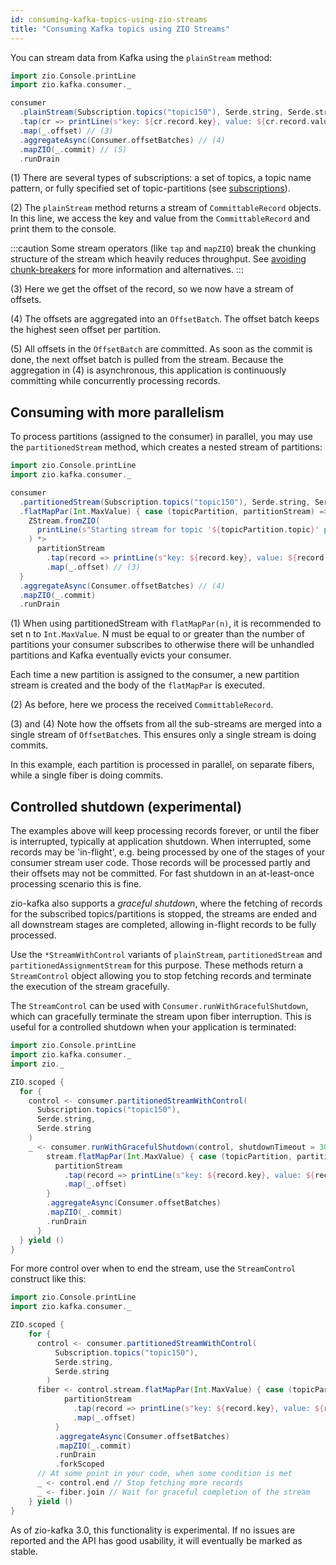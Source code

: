 ```yaml
---
id: consuming-kafka-topics-using-zio-streams
title: "Consuming Kafka topics using ZIO Streams"
---
```


You can stream data from Kafka using the `plainStream` method:

```scala
import zio.Console.printLine
import zio.kafka.consumer._

consumer
  .plainStream(Subscription.topics("topic150"), Serde.string, Serde.string) // (1)
  .tap(cr => printLine(s"key: ${cr.record.key}, value: ${cr.record.value}")) // (2)
  .map(_.offset) // (3)
  .aggregateAsync(Consumer.offsetBatches) // (4)
  .mapZIO(_.commit) // (5)
  .runDrain
```

(1) There are several types of subscriptions: a set of topics, a topic name pattern, or fully specified set of
topic-partitions (see [subscriptions](partition-assignment-and-offset-retrieval.md)).

(2) The `plainStream` method returns a stream of `CommittableRecord` objects. In this line, we access the key
and value from the `CommittableRecord` and print them to the console.

:::caution
Some stream operators (like `tap` and `mapZIO`) break the chunking structure of the stream which heavily reduces
throughput. See [avoiding chunk-breakers](avoiding-chunk-breakers.md) for more information and alternatives.
:::

(3) Here we get the offset of the record, so we now have a stream of offsets.

(4) The offsets are aggregated into an `OffsetBatch`. The offset batch keeps the highest seen offset per partition.

(5) All offsets in the `OffsetBatch` are committed. As soon as the commit is done, the next offset batch is pulled
from the stream. Because the aggregation in (4) is asynchronous, this application is continuously committing while
concurrently processing records.

## Consuming with more parallelism

To process partitions (assigned to the consumer) in parallel, you may use the `partitionedStream` method, which creates
a nested stream of partitions:

```scala
import zio.Console.printLine
import zio.kafka.consumer._

consumer
  .partitionedStream(Subscription.topics("topic150"), Serde.string, Serde.string)
  .flatMapPar(Int.MaxValue) { case (topicPartition, partitionStream) => // (1)
    ZStream.fromZIO(
      printLine(s"Starting stream for topic '${topicPartition.topic}' partition ${topicPartition.partition}")
    ) *>
      partitionStream
        .tap(record => printLine(s"key: ${record.key}, value: ${record.value}")) // (2)
        .map(_.offset) // (3)
  }
  .aggregateAsync(Consumer.offsetBatches) // (4)
  .mapZIO(_.commit)
  .runDrain
```

(1) When using partitionedStream with `flatMapPar(n)`, it is recommended to set n to `Int.MaxValue`. N must be equal to
or greater than the number of partitions your consumer subscribes to otherwise there will be unhandled partitions and
Kafka eventually evicts your consumer.

Each time a new partition is assigned to the consumer, a new partition stream is created and the body of the
`flatMapPar` is executed.

(2) As before, here we process the received `CommittableRecord`.

(3) and (4) Note how the offsets from all the sub-streams are merged into a single stream of `OffsetBatch`es. This
ensures only a single stream is doing commits.

In this example, each partition is processed in parallel, on separate fibers, while a single fiber is doing commits.

## Controlled shutdown (experimental)

The examples above will keep processing records forever, or until the fiber is interrupted, typically at application shutdown. When interrupted, some records may be 'in-flight', e.g. being processed by one of the stages of your consumer stream user code. Those records will be processed partly and their offsets may not be committed. For fast shutdown in an at-least-once processing scenario this is fine.

zio-kafka also supports a _graceful shutdown_, where the fetching of records for the subscribed topics/partitions is stopped, the streams are ended and all downstream stages are completed, allowing in-flight records to be fully processed.

Use the `*StreamWithControl` variants of `plainStream`, `partitionedStream` and `partitionedAssignmentStream` for this purpose. These methods return a `StreamControl` object allowing you to stop fetching records and terminate the execution of the stream gracefully.

The `StreamControl` can be used with `Consumer.runWithGracefulShutdown`, which can gracefully terminate the stream upon fiber interruption. This is useful for a controlled shutdown when your application is terminated:

```scala
import zio.Console.printLine
import zio.kafka.consumer._
import zio._

ZIO.scoped {
  for {
    control <- consumer.partitionedStreamWithControl(
      Subscription.topics("topic150"),
      Serde.string,
      Serde.string
    )
    _ <- consumer.runWithGracefulShutdown(control, shutdownTimeout = 30.seconds) { stream =>
        stream.flatMapPar(Int.MaxValue) { case (topicPartition, partitionStream) =>
          partitionStream
            .tap(record => printLine(s"key: ${record.key}, value: ${record.value}"))
            .map(_.offset)
        }
        .aggregateAsync(Consumer.offsetBatches)
        .mapZIO(_.commit)
        .runDrain
      }
  } yield ()
}
```

For more control over when to end the stream, use the `StreamControl` construct like this:

```scala
import zio.Console.printLine
import zio.kafka.consumer._

ZIO.scoped {
    for {
      control <- consumer.partitionedStreamWithControl(
          Subscription.topics("topic150"),
          Serde.string,
          Serde.string
        )
      fiber <- control.stream.flatMapPar(Int.MaxValue) { case (topicPartition, partitionStream) =>
            partitionStream
              .tap(record => printLine(s"key: ${record.key}, value: ${record.value}"))
              .map(_.offset)
          }
          .aggregateAsync(Consumer.offsetBatches)
          .mapZIO(_.commit)
          .runDrain
          .forkScoped
      // At some point in your code, when some condition is met
      _ <- control.end // Stop fetching more records
      _ <- fiber.join // Wait for graceful completion of the stream
    } yield ()
}
```

As of zio-kafka 3.0, this functionality is experimental. If no issues are reported and the API has good usability, it will eventually be marked as stable.